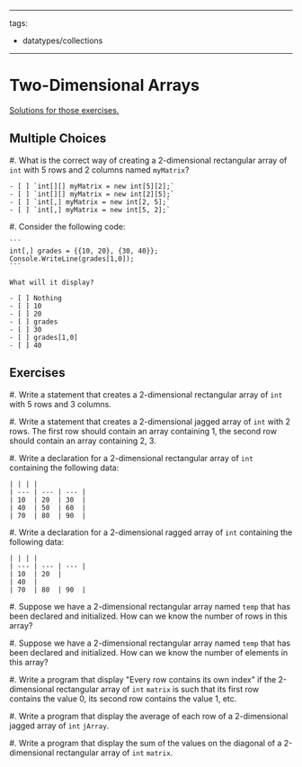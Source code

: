 <!--

DO NOT EDIT THIS FILE

Edit exercises_w_sol/collections/2darrays.md, and run
make exercises/collections/2darrays.md
instead.
-->

---
tags:
  - datatypes/collections
---

# Two-Dimensional Arrays

[Solutions for those exercises.](./exercises_w_sol/collections/2darrays)

## Multiple Choices

#. What is the correct way of creating a 2-dimensional rectangular array of `int` with 5 rows and 2 columns named `myMatrix`?

    - [ ] `int[][] myMatrix = new int[5][2];`
    - [ ] `int[][] myMatrix = new int[2][5];`
    - [ ] `int[,] myMatrix = new int[2, 5];`
    - [ ] `int[,] myMatrix = new int[5, 2];`

#. Consider the following code:

    ```
    int[,] grades = {{10, 20}, {30, 40}};
    Console.WriteLine(grades[1,0]);
    ```

    What will it display?
    
    - [ ] Nothing
    - [ ] 10
    - [ ] 20
    - [ ] grades
    - [ ] 30
    - [ ] grades[1,0]
    - [ ] 40


## Exercises

#. Write a statement that creates a 2-dimensional rectangular array of `int` with 5 rows and 3 columns.


#. Write a statement that creates a 2-dimensional jagged array of `int` with 2 rows. The first row should contain an array containing 1, the second row should contain an array containing 2, 3.



#. Write a declaration for a 2-dimensional rectangular array of `int` containing the following data:

    | | | | 
    | --- | --- | --- | 
    | 10  | 20  | 30  |
    | 40  | 50  | 60  | 
    | 70  | 80  | 90  | 
    

#. Write a declaration for a 2-dimensional ragged array of `int` containing the following data:

    | | | | 
    | --- | --- | --- | 
    | 10  | 20  | 
    | 40  |
    | 70  | 80  | 90  | 
    


#. Suppose we have a 2-dimensional rectangular array named `temp` that has been declared and initialized. How can we know the number of rows in this array?
    
    
#. Suppose we have a 2-dimensional rectangular array named `temp` that has been declared and initialized. How can we know the number of elements in this array?
    

#. Write a program that display "Every row contains its own index" if the 2-dimensional rectangular array of `int` `matrix` is such that its first row contains the value 0, its second row contains the value 1, etc.


#. Write a program that display the average of each row of a 2-dimensional jagged array of `int` `jArray`.


#. Write a program that display the sum of the values on the diagonal of a 2-dimensional rectangular array of `int` `matrix`.


